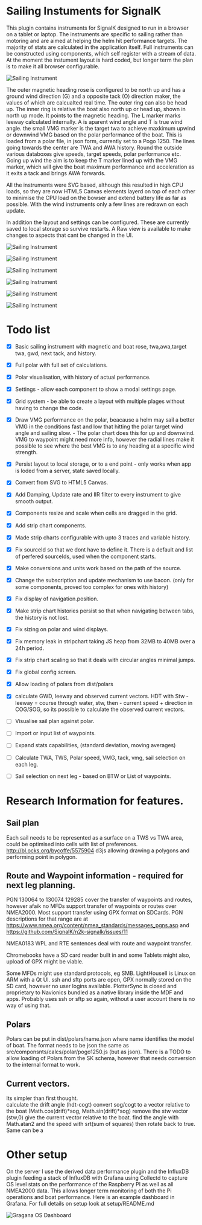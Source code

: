 # Sailing Instuments for SignalK

This plugin contains instruments for SignalK designed to run in a browser on a tablet or laptop. The instruments
are specific to sailing rather than motoring and are aimed at helping the helm hit performance targets. 
The majority of stats are calculated in the application itself. Full instruments can be constructed using
components, which self register with a stream of data. At the moment the instument layout is hard coded, but longer
term the plan is to make it all browser configurable.

![Sailing Instrument](WindInstrumentsv2.png)

The outer magnetic heading rose is configured to be north up and has a ground wind direction (G) and a opposite tack (O) direction maker, the values of which are calcualted real time. The outer ring can also be head up. The inner ring is relative the boat also north up or head up, shown in north up mode. It points to the magnetic heading. The L marker marks leeway calculated internally. A is aparent wind angle and T is true wind angle. the small VMG marker is the target twa to achieve maxkimum upwind or downwind VMG based on the polar performance of the boat. This is loaded from a polar file, in json form, currently set to a Pogo 1250. The lines going towards the center are TWA and AWA history. Round the outside various databoxes give speeds, target speeds, polar performance etc. Going up wind the aim is to keep the T marker lined up with the VMG marker, which will give the boat maximum performance and acceleration as it exits a tack and brings AWA forwards.

All the instruments were SVG based, although this resulted in high CPU loads, so they are now HTML5 Canvas elements layerd on top of each other to minimise the CPU load on the bowser and extend battery life as far as possible. With the wind instruments only a few lines are redrawn on each update. 

In addition the layout and settings can be configured. These are currently saved to local storage so survive restarts. A Raw view is available to make changes to aspects that cant be changed in the UI.

![Sailing Instrument](DataInstruments.png)

![Sailing Instrument](stripchart.png)

![Sailing Instrument](RawLayoutData.png)

![Sailing Instrument](SettingsPage.png)

![Sailing Instrument](TabContentEditing.png)

![Sailing Instrument](TabNaming.png)



# Todo list

- [X] Basic sailing instrument with magnetic and boat rose, twa,awa,target twa, gwd, next tack, and history.
- [X] Full polar with full set of calculations.
- [X] Polar visualisation, with history of actual performance.
- [X] Settings - allow each component to show a modal settings page.
- [X] Grid system - be able to create a layout with multiple plages without having to change the code.
- [X] Draw VMG performance on the polar, beacause a helm may sail a better VMG in the conditions fast and low that hitting the polar target wind angle and sailing slow. - The polar chart does this for up and downwind. VMG to waypoint might need more info, however the radial lines make it possible to see where the best VMG is to any heading at a specific wind strength.
- [X] Persist layout to local storage, or to a end point - only works when app is loded from a server, state saved locally.
- [X] Convert from SVG to HTML5 Canvas.
- [X] Add Damping, Update rate and IIR filter to every instrument to give smooth output.
- [X] Components resize and scale when cells are dragged in the grid.
- [X] Add strip chart components.
- [X] Made strip charts configurable with upto 3 traces and variable history.
- [X] Fix sourceId so that we dont have to define it. There is a default and list of perfered sourceIds, used when the component starts.
- [X] Make conversions and units work based on the path of the source.
- [X] Change the subscription and update mechanism to use bacon. (only for some components, proved too complex for ones with history)
- [X] Fix display of navigation.position.
- [X] Make strip chart histories persist so that when navigating between tabs, the history is not lost.
- [X] Fix sizing on polar and wind displays.
- [X] Fix memory leak in stripchart taking JS heap from 32MB to 40MB over a 24h period.
- [X] Fix strip chart scaling so that it deals with circular angles minimal jumps.
- [X] Fix global config screen.
- [X] Allow loading of polars from dist/polars
- [X] calculate GWD, leeway and observed current vectors.  HDT with Stw - leeway = course through water, stw, then - current speed + direction in COG/SOG, so its possible to calculate the observed current vectors.
- [ ] Visualise sail plan against polar.
- [ ] Import or input list of waypoints.
- [ ] Expand stats capabilities, (standard deviation, moving averages)
- [ ] Calculate TWA, TWS, Polar speed, VMG, tack, vmg, sail selection on each leg.
- [ ] Sail selection on next leg - based on BTW or List of waypoints.





# Research Information for features.

## Sail plan

Each sail needs to be represented as a surface on a TWS vs TWA area, could be optimised into cells with list of preferences.
http://bl.ocks.org/bycoffe/5575904 d3js allowing drawing a polygons and performing point in polygon.

## Route and Waypoint information - required for next leg planning.

PGN 130064 to 130074  129285 cover the transfer of waypoints and routes, however afaik no MFDs support transfer of waypoints or routes over NMEA2000. Most support transfer using GPX format on SDCards. PGN descriptions for that range are at https://www.nmea.org/content/nmea_standards/messages_pgns.asp and https://github.com/SignalK/n2k-signalk/issues/11

NMEA0183 WPL and RTE sentences deal with route and waypoint transfer.

Chromebooks have a SD card reader built in and some Tablets might also, upload of GPX might be viable.

Some MFDs might use standard protocols, eg SMB. LightHouseII is Linux on ARM with a Qt UI. ssh and sftp ports are open, GPX normally stored on the SD card, however no user logins available. PlotterSync is closed and proprietary to Navionics bundled
as a native library inside the MDF and apps. Probably uses ssh or sftp so again, without a user account there is no way of using that.

## Polars

Polars can be put in dist/polars/name.json where name identifies the model of boat. The format needs to be json the same as src/componsnts/calcs/polar/pogo1250.js  (but as json). There is a TODO to allow loading of Polars from the SK schema, however that needs conversion to the internal format to work.

## Current vectors.

Its simpler than first thought.   
calculate the drift angle (hdt-cogt)
convert sog/cogt to a vector relative to the boat (Math.cos(drift)*sog, Math.sin(drift)*sog)
remove the stw vector (stw,0) give the current vector relative to the boat. find the angle with Math.atan2 and the speed with srt(sum of squares) then rotate back to true.
Same can be a



# Other setup

On the server I use the derived data performance plugin and the InfluxDB plugin feeding a stack of InfluxDB with Grafana using Collectd to capture OS level stats on the performance of the Raspberry PI as well as all NMEA2000 data. This allows longer term monitoring of both the Pi operations and boat performance. Here is an example dashboard in Grafana.  For full details on setup look at setup/README.md


![Gragana OS Dashboard](GrafanaOSDashBoard.png)
